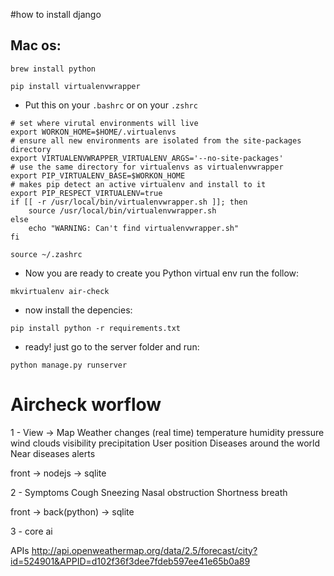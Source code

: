 

#how to install django 

## Mac os:

```
brew install python
```

```
pip install virtualenvwrapper
```


- Put this on your `.bashrc` or on your `.zshrc`
```
# set where virutal environments will live
export WORKON_HOME=$HOME/.virtualenvs
# ensure all new environments are isolated from the site-packages directory
export VIRTUALENVWRAPPER_VIRTUALENV_ARGS='--no-site-packages'
# use the same directory for virtualenvs as virtualenvwrapper
export PIP_VIRTUALENV_BASE=$WORKON_HOME
# makes pip detect an active virtualenv and install to it
export PIP_RESPECT_VIRTUALENV=true
if [[ -r /usr/local/bin/virtualenvwrapper.sh ]]; then
    source /usr/local/bin/virtualenvwrapper.sh
else
    echo "WARNING: Can't find virtualenvwrapper.sh"
fi
```

```
source ~/.zashrc
```

- Now you are ready to create you Python virtual env run the follow:

```
mkvirtualenv air-check 
```

- now install the depencies:

```
pip install python -r requirements.txt
```

- ready! just go to the server folder and run:

```
python manage.py runserver
```


# Aircheck worflow
1 - View -> Map
	Weather changes (real time)
		temperature
		humidity
		pressure
		wind
		clouds
		visibility
		precipitation
	User position
	Diseases around the world
	Near diseases alerts

front -> nodejs -> sqlite

2 - Symptoms
	Cough
	Sneezing
	Nasal obstruction
	Shortness breath

front -> back(python) -> sqlite

3 - core ai

APIs
http://api.openweathermap.org/data/2.5/forecast/city?id=524901&APPID=d102f36f3dee7fdeb597ee41e65b0a89




